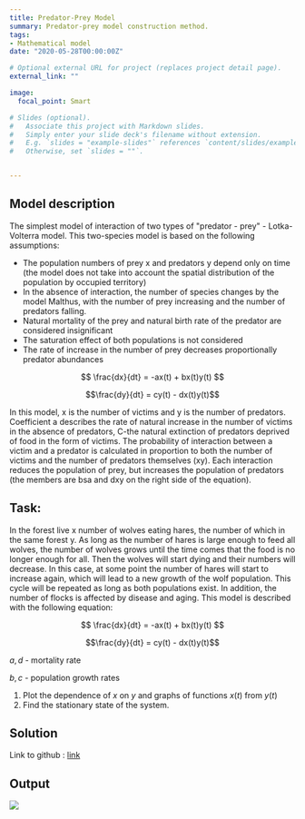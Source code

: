 ```yaml
---
title: Predator-Prey Model
summary: Predator-prey model construction method.
tags:
- Mathematical model 
date: "2020-05-28T00:00:00Z"

# Optional external URL for project (replaces project detail page).
external_link: ""

image:
  focal_point: Smart

# Slides (optional).
#   Associate this project with Markdown slides.
#   Simply enter your slide deck's filename without extension.
#   E.g. `slides = "example-slides"` references `content/slides/example-slides.md`.
#   Otherwise, set `slides = ""`.


---
```

## Model description


The simplest model of interaction of two types of "predator - prey" -
Lotka-Volterra model. This two-species model is based on
the following assumptions:
- The population numbers of prey x and predators y depend only on time
(the model does not take into account the spatial distribution of the population by
occupied territory)
- In the absence of interaction, the number of species changes by the model
Malthus, with the number of prey increasing and the number of predators falling.
- Natural mortality of the prey and natural birth rate of the predator
are considered insignificant
- The saturation effect of both populations is not considered
- The rate of increase in the number of prey decreases proportionally
predator abundances

$$
\frac{dx}{dt} = -ax(t) + bx(t)y(t)
$$

$$\frac{dy}{dt} = cy(t) - dx(t)y(t)$$

In this model, x is the number of victims and y is the number of predators. Coefficient a describes the rate of natural increase in the number of victims in the absence of predators, C-the natural extinction of predators deprived of food in the form of victims. The probability of interaction between a victim and a predator is calculated in proportion to both the number of victims and the number of predators themselves (xy). Each interaction reduces the population of prey, but increases the population of predators (the members are bsa and dxy on the right side of the equation).

## Task: 

In the forest live x number of wolves eating hares, the number of which in the same forest y. As long as the number of hares is large enough to feed all wolves, the number of wolves grows until the time comes that the food is no longer enough for all. Then the wolves will start dying and their numbers will decrease. In this case, at some point the number of hares will start to increase again, which will lead to a new growth of the wolf population. This cycle will be repeated as long as both populations exist. In addition, the number of flocks is affected by disease and aging. This model is described with the following equation:


$$
\frac{dx}{dt} = -ax(t) + bx(t)y(t)
$$

$$\frac{dy}{dt} = cy(t) - dx(t)y(t)$$

$a, d$ - mortality rate

$b, c$ - population growth rates


1. Plot the dependence of $x$ on $y$ and graphs of functions $x(t)$ from $y(t)$
2. Find the stationary state of the system.

## Solution

Link to github : [link](https://github.com/nalivaykosergey/predator-prey-model)

## Output

<img class="special-img-class" src="/img/predator-prey model slides img/output.png" />
